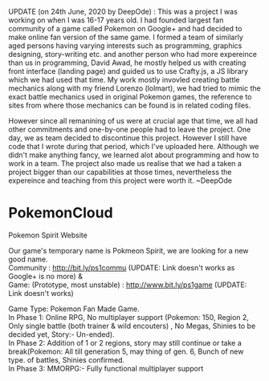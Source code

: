 UPDATE (on 24th June, 2020 by DeepOde) : This was a project I was working on when I was 16-17 years old. I had founded largest fan community of a game called Pokemon on Google+ and had decided to make online fan version of the same game. I formed a team of similarly aged persons having varying interests such as programming, graphics designing, story-writing etc. and another person who had more expereince than us in programming, David Awad, he mostly helped us with creating front interface (landing page) and guided us to use Crafty.js, a JS library which we had used that time. My work mostly invovled creating battle mechanics along with my friend Lorenzo (lolmart), we had tried to mimic the exact battle mechanics used in original Pokemon games, the reference to sites from where those mechanics can be found is in related coding files. <br />

However since all remanining of us were at crucial age that time, we all had other commitments and one-by-one people had to leave the project. One day, we as team decided to discontinue this project. However I still have code that I wrote during that period, which I've uploaded here. Although we didn't make anything fancy, we learned alot about programming and how to work in a team. The project also made us realise that we had a taken a project bigger than our capabilities at those times, nevertheless the expereince and teaching from this project were worth it. ~DeepOde

PokemonCloud <br />
============

Pokemon Spirit Website <br />

Our game's temporary name is Pokmeon Spirit, we are looking for a new good name. </br >
Community : http://bit.ly/ps1commu (UPDATE: Link doesn't works as Google+ is no more) &  <br />
Game: (Prototype, most unstable) : http://www.bit.ly/ps1game  (UPDATE: Link doesn't works) <br />

Game Type: Pokemon Fan Made Game. <br />
  In Phase 1: Online RPG, No multiplayer support (Pokemon: 150, Region 2, Only single battle (both trainer & wild encouters) 
           , No Megas, Shinies to be decided yet, Story:- Un-ended). <br />
  In Phase 2: Addition of 1 or 2 regions, story may still continue or take a break(Pokemon: All till generation 5, may thing of gen. 6, Bunch of new type.
           of battles, Shinies confirmed. <br />
  In Phase 3: MMORPG:- Fully functional multiplayer support
